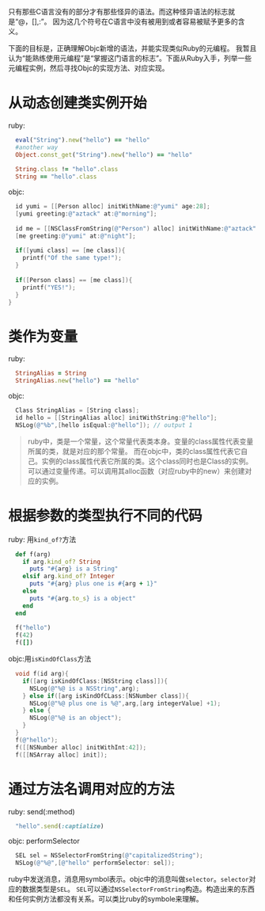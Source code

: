 只有那些C语言没有的部分才有那些怪异的语法。而这种怪异语法的标志就是“@，[],:”。
因为这几个符号在C语言中没有被用到或者容易被赋予更多的含义。

下面的目标是，正确理解Objc新增的语法，并能实现类似Ruby的元编程。
我暂且认为“能熟练使用元编程”是“掌握这门语言的标志”。下面从Ruby入手，列举一些元编程实例，然后寻找Objc的实现方法、对应实现。

从动态创建类实例开始
====================

ruby:
```ruby
  eval("String").new("hello") == "hello"
  #another way
  Object.const_get("String").new("hello") == "hello"
  
  String.class != "hello".class
  String == "hello".class
```

objc:
```Objective-C
  id yumi = [[Person alloc] initWithName:@"yumi" age:28];
  [yumi greeting:@"aztack" at:@"morning"];
  
  id me = [[NSClassFromString(@"Person") alloc] initWithName:@"aztack" age:30];
  [me greeting:@"yumi" at:@"night"];
  
  if([yumi class] == [me class]){
    printf("Of the same type!");
  }
  
  if([Person class] == [me class]){
    printf("YES!");
  }
}
```

类作为变量
==========

ruby:
```ruby
  StringAlias = String
  StringAlias.new("hello") == "hello"
```

objc:
```objective-c
  Class StringAlias = [String class];
  id hello = [[StringAlias alloc] initWithString:@"hello"];
  NSLog(@"%b",[hello isEqual:@"hello"]); // output 1
```

> ruby中，类是一个常量，这个常量代表类本身。变量的class属性代表变量所属的类，就是对应的那个常量。
而在objc中，类的class属性代表它自己。实例的class属性代表它所属的类。这个class同时也是Class的实例。
可以通过变量传递。可以调用其alloc函数（对应ruby中的new）来创建对应的实例。

根据参数的类型执行不同的代码
============================

ruby: 用`kind_of?`方法
```ruby
  def f(arg)
    if arg.kind_of? String
      puts "#{arg} is a String"
    elsif arg.kind_of? Integer
      puts "#{arg} plus one is #{arg + 1}"
    else
      puts "#{arg.to_s} is a object"
    end
  end
  
  f("hello")
  f(42)
  f([])
```

objc:用`isKindOfClass`方法
```objective-c
  void f(id arg){
    if([arg isKindOfClass:[NSString class]]){
      NSLog(@"%@ is a NSString",arg);
    } else if([arg isKindOfCLass:[NSNumber class]){
      NSLog(@"%@ plus one is %@",arg,[arg integerValue] +1);
    } else {
      NSLog(@"%@ is an object");
    }
  }
  f(@"hello");
  f([[NSNumber alloc] initWithInt:42]);
  f([[NSArray alloc] init]);
```

通过方法名调用对应的方法
========================

ruby: send(:method)
```ruby
  "hello".send(:captialize)
```

objc: performSelector
```objective-c
  SEL sel = NSSelectorFromString(@"capitalizedString");
  NSLog(@"%@",[@"hello" performSelector: sel]);
```

ruby中发送消息，消息用symbol表示。objc中的消息叫做`selector`。`selector`对应的数据类型是`SEL`。
`SEL`可以通过`NSSelectorFromString`构造。构造出来的东西和任何实例方法都没有关系。可以类比ruby的symbole来理解。


